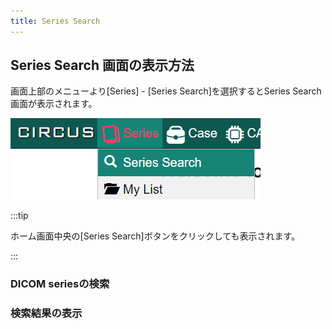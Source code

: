 ```yaml
---
title: Series Search
---
```


## Series Search 画面の表示方法

画面上部のメニューより[Series] - [Series Search]を選択するとSeries Search画面が表示されます。

![Series search from menu](series-search-from-menu.png "Series search from menu")

:::tip

ホーム画面中央の[Series Search]ボタンをクリックしても表示されます。

:::

### DICOM seriesの検索


### 検索結果の表示